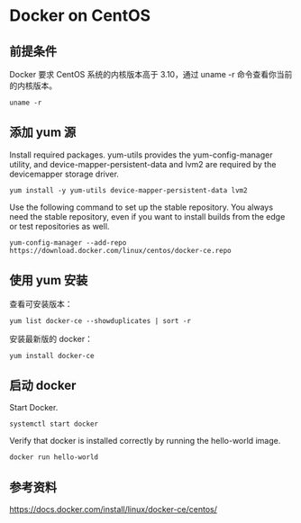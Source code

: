 # Docker on CentOS

## 前提条件

Docker 要求 CentOS 系统的内核版本高于 3.10，通过 uname -r 命令查看你当前的内核版本。

`uname -r`

## 添加 yum 源

Install required packages. yum-utils provides the yum-config-manager utility, and device-mapper-persistent-data and lvm2 are required by the devicemapper storage driver.

`yum install -y yum-utils device-mapper-persistent-data lvm2`

Use the following command to set up the stable repository. You always need the stable repository, even if you want to install builds from the edge or test repositories as well.

`yum-config-manager --add-repo https://download.docker.com/linux/centos/docker-ce.repo`

## 使用 yum 安装

查看可安装版本：

`yum list docker-ce --showduplicates | sort -r`

安装最新版的 docker：

`yum install docker-ce`

## 启动 docker

Start Docker.

`systemctl start docker`

Verify that docker is installed correctly by running the hello-world image.

`docker run hello-world`

## 参考资料

https://docs.docker.com/install/linux/docker-ce/centos/